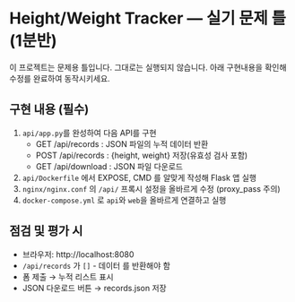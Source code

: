 # Height/Weight Tracker — 실기 문제 틀 (1분반)

이 프로젝트는 문제용 틀입니다. 그대로는 실행되지 않습니다.
아래 구현내용을 확인해 수정를 완료하여 동작시키세요.

## 구현 내용 (필수)
1) `api/app.py`를 완성하여 다음 API를 구현
   - GET  /api/records   : JSON 파일의 누적 데이터 반환
   - POST /api/records   : {height, weight} 저장(유효성 검사 포함)
   - GET  /api/download  : JSON 파일 다운로드
2) `api/Dockerfile` 에서 EXPOSE, CMD 를 알맞게 작성해 Flask 앱 실행
3) `nginx/nginx.conf` 의 `/api/` 프록시 설정을 올바르게 수정 (proxy_pass 주의)
4) `docker-compose.yml` 로 `api`와 `web`을 올바르게 연결하고 실행

## 점검 및 평가 시
- 브라우저: http://localhost:8080
- `/api/records` 가 `[]` - 데이터 를 반환해야 함
- 폼 제출 → 누적 리스트 표시
- JSON 다운로드 버튼 → records.json 저장